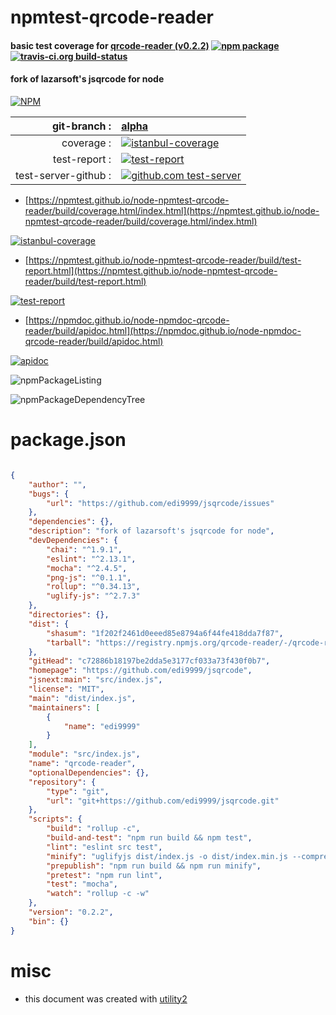 # npmtest-qrcode-reader

#### basic test coverage for  [qrcode-reader (v0.2.2)](https://github.com/edi9999/jsqrcode)  [![npm package](https://img.shields.io/npm/v/npmtest-qrcode-reader.svg?style=flat-square)](https://www.npmjs.org/package/npmtest-qrcode-reader) [![travis-ci.org build-status](https://api.travis-ci.org/npmtest/node-npmtest-qrcode-reader.svg)](https://travis-ci.org/npmtest/node-npmtest-qrcode-reader)

#### fork of lazarsoft's jsqrcode for node

[![NPM](https://nodei.co/npm/qrcode-reader.png?downloads=true&downloadRank=true&stars=true)](https://www.npmjs.com/package/qrcode-reader)

| git-branch : | [alpha](https://github.com/npmtest/node-npmtest-qrcode-reader/tree/alpha)|
|--:|:--|
| coverage : | [![istanbul-coverage](https://npmtest.github.io/node-npmtest-qrcode-reader/build/coverage.badge.svg)](https://npmtest.github.io/node-npmtest-qrcode-reader/build/coverage.html/index.html)|
| test-report : | [![test-report](https://npmtest.github.io/node-npmtest-qrcode-reader/build/test-report.badge.svg)](https://npmtest.github.io/node-npmtest-qrcode-reader/build/test-report.html)|
| test-server-github : | [![github.com test-server](https://npmtest.github.io/node-npmtest-qrcode-reader/GitHub-Mark-32px.png)](https://npmtest.github.io/node-npmtest-qrcode-reader/build/app/index.html) | | build-artifacts : | [![build-artifacts](https://npmtest.github.io/node-npmtest-qrcode-reader/glyphicons_144_folder_open.png)](https://github.com/npmtest/node-npmtest-qrcode-reader/tree/gh-pages/build)|

- [https://npmtest.github.io/node-npmtest-qrcode-reader/build/coverage.html/index.html](https://npmtest.github.io/node-npmtest-qrcode-reader/build/coverage.html/index.html)

[![istanbul-coverage](https://npmtest.github.io/node-npmtest-qrcode-reader/build/screenCapture.buildCi.browser.%252Ftmp%252Fbuild%252Fcoverage.lib.html.png)](https://npmtest.github.io/node-npmtest-qrcode-reader/build/coverage.html/index.html)

- [https://npmtest.github.io/node-npmtest-qrcode-reader/build/test-report.html](https://npmtest.github.io/node-npmtest-qrcode-reader/build/test-report.html)

[![test-report](https://npmtest.github.io/node-npmtest-qrcode-reader/build/screenCapture.buildCi.browser.%252Ftmp%252Fbuild%252Ftest-report.html.png)](https://npmtest.github.io/node-npmtest-qrcode-reader/build/test-report.html)

- [https://npmdoc.github.io/node-npmdoc-qrcode-reader/build/apidoc.html](https://npmdoc.github.io/node-npmdoc-qrcode-reader/build/apidoc.html)

[![apidoc](https://npmdoc.github.io/node-npmdoc-qrcode-reader/build/screenCapture.buildCi.browser.%252Ftmp%252Fbuild%252Fapidoc.html.png)](https://npmdoc.github.io/node-npmdoc-qrcode-reader/build/apidoc.html)

![npmPackageListing](https://npmtest.github.io/node-npmtest-qrcode-reader/build/screenCapture.npmPackageListing.svg)

![npmPackageDependencyTree](https://npmtest.github.io/node-npmtest-qrcode-reader/build/screenCapture.npmPackageDependencyTree.svg)



# package.json

```json

{
    "author": "",
    "bugs": {
        "url": "https://github.com/edi9999/jsqrcode/issues"
    },
    "dependencies": {},
    "description": "fork of lazarsoft's jsqrcode for node",
    "devDependencies": {
        "chai": "^1.9.1",
        "eslint": "^2.13.1",
        "mocha": "^2.4.5",
        "png-js": "^0.1.1",
        "rollup": "^0.34.13",
        "uglify-js": "^2.7.3"
    },
    "directories": {},
    "dist": {
        "shasum": "1f202f2461d0eeed85e8794a6f44fe418dda7f87",
        "tarball": "https://registry.npmjs.org/qrcode-reader/-/qrcode-reader-0.2.2.tgz"
    },
    "gitHead": "c72886b18197be2dda5e3177cf033a73f430f0b7",
    "homepage": "https://github.com/edi9999/jsqrcode",
    "jsnext:main": "src/index.js",
    "license": "MIT",
    "main": "dist/index.js",
    "maintainers": [
        {
            "name": "edi9999"
        }
    ],
    "module": "src/index.js",
    "name": "qrcode-reader",
    "optionalDependencies": {},
    "repository": {
        "type": "git",
        "url": "git+https://github.com/edi9999/jsqrcode.git"
    },
    "scripts": {
        "build": "rollup -c",
        "build-and-test": "npm run build && npm test",
        "lint": "eslint src test",
        "minify": "uglifyjs dist/index.js -o dist/index.min.js --compress --mangle",
        "prepublish": "npm run build && npm run minify",
        "pretest": "npm run lint",
        "test": "mocha",
        "watch": "rollup -c -w"
    },
    "version": "0.2.2",
    "bin": {}
}
```



# misc
- this document was created with [utility2](https://github.com/kaizhu256/node-utility2)
